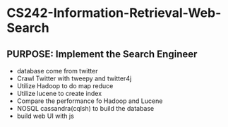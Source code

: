# CS242-Information-Retrieval-Web-Search
## PURPOSE: Implement the Search Engineer
+ database come from twitter
+ Crawl Twitter with tweepy and twitter4j
+ Utilize Hadoop to do map reduce
+ Utilize lucene to create index
+ Compare the performance fo Hadoop and Lucene
+ NOSQL cassandra(cqlsh) to build the database
+ build web UI with js

